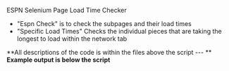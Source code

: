 ESPN Selenium Page Load Time Checker
- "Espn Check" is to check the subpages and their load times
- "Specific Load Times" Checks the individual pieces that are taking the longest to load within the network tab

**All descriptions of the code is within the files above the script --- **
**Example output is below the script**
